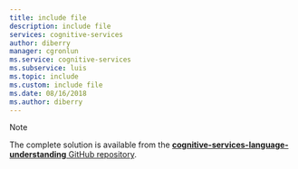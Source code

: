 ```yaml
---
title: include file
description: include file
services: cognitive-services
author: diberry
manager: cgronlun
ms.service: cognitive-services
ms.subservice: luis
ms.topic: include
ms.custom: include file
ms.date: 08/16/2018
ms.author: diberry
---
```


> [!NOTE]
> The complete solution is available from the [**cognitive-services-language-understanding** GitHub repository](https://github.com/Azure-Samples/cognitive-services-language-understanding/blob/master/documentation-samples/quickstarts/analyze-text/).
